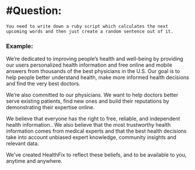 #Question:
========

    You need to write down a ruby script which calculates the next upcoming words and then just create a random sentence out of it.


### Example:

We’re dedicated to improving people’s health and well-being by providing our users personalized health information and free online and mobile answers from thousands of the best physicians in the U.S. Our goal is to help people better understand health, make more informed health decisions and find the very best doctors.

We’re also committed to our physicians. We want to help doctors better serve existing patients, find new ones and build their reputations by demonstrating their expertise online.

We believe that everyone has the right to free, reliable, and independent health information.. We also believe that the most trustworthy health information comes from medical experts and that the best health decisions take into account unbiased expert knowledge, community insights and relevant data.

We've created HealthFix to reflect these beliefs, and to be available to you, anytime and anywhere.
